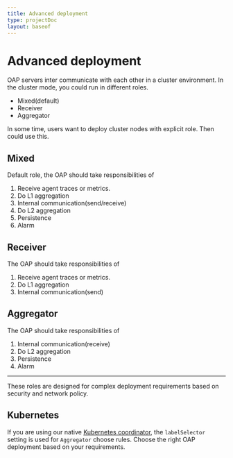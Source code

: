 ```yaml
---
title: Advanced deployment
type: projectDoc
layout: baseof
---
```

# Advanced deployment
OAP servers inter communicate with each other in a cluster environment. 
In the cluster mode, you could run in different roles.
- Mixed(default)
- Receiver
- Aggregator

In some time, users want to deploy cluster nodes with explicit role. Then could use this.

## Mixed
Default role, the OAP should take responsibilities of
1. Receive agent traces or metrics.
1. Do L1 aggregation
1. Internal communication(send/receive)
1. Do L2 aggregation
1. Persistence
1. Alarm

## Receiver
The OAP should take responsibilities of
1. Receive agent traces or metrics.
1. Do L1 aggregation
1. Internal communication(send)

## Aggregator
The OAP should take responsibilities of
1. Internal communication(receive)
1. Do L2 aggregation
1. Persistence
1. Alarm

___
These roles are designed for complex deployment requirements based on security and network policy.

## Kubernetes
If you are using our native [Kubernetes coordinator](../backend-cluster#kubernetes), the `labelSelector`
setting is used for `Aggregator` choose rules. Choose the right OAP deployment based on your requirements.